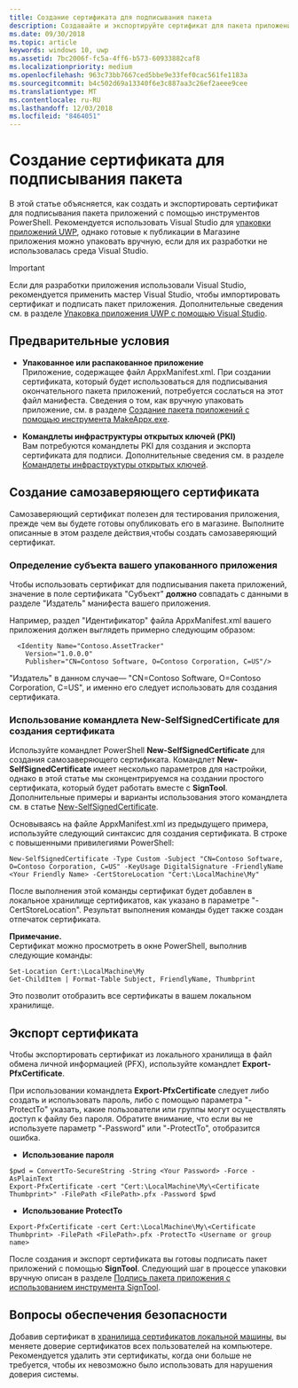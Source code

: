```yaml
---
title: Создание сертификата для подписывания пакета
description: Создавайте и экспортируйте сертификат для пакета приложения, подписывая его с использованием инструментов PowerShell.
ms.date: 09/30/2018
ms.topic: article
keywords: windows 10, uwp
ms.assetid: 7bc2006f-fc5a-4ff6-b573-60933882caf8
ms.localizationpriority: medium
ms.openlocfilehash: 963c73bb7667ced5bbe9e33fef0cac561fe1183a
ms.sourcegitcommit: b4c502d69a13340f6e3c887aa3c26ef2aeee9cee
ms.translationtype: MT
ms.contentlocale: ru-RU
ms.lasthandoff: 12/03/2018
ms.locfileid: "8464051"
---
```

# <a name="create-a-certificate-for-package-signing"></a>Создание сертификата для подписывания пакета


В этой статье объясняется, как создать и экспортировать сертификат для подписывания пакета приложений с помощью инструментов PowerShell. Рекомендуется использовать Visual Studio для [упаковки приложений UWP](https://msdn.microsoft.com/windows/uwp/packaging/packaging-uwp-apps), однако готовые к публикации в Магазине приложения можно упаковать вручную, если для их разработки не использовалась среда Visual Studio.

> [!IMPORTANT] 
> Если для разработки приложения использовали Visual Studio, рекомендуется применить мастер Visual Studio, чтобы импортировать сертификат и подписать пакет приложения. Дополнительные сведения см. в разделе [Упаковка приложения UWP с помощью Visual Studio](https://msdn.microsoft.com/windows/uwp/packaging/packaging-uwp-apps).

## <a name="prerequisites"></a>Предварительные условия

- **Упакованное или распакованное приложение**  
Приложение, содержащее файл AppxManifest.xml. При создании сертификата, который будет использоваться для подписывания окончательного пакета приложений, потребуется сослаться на этот файл манифеста. Сведения о том, как вручную упаковать приложение, см. в разделе [Создание пакета приложений с помощью инструмента MakeAppx.exe](https://msdn.microsoft.com/windows/uwp/packaging/create-app-package-with-makeappx-tool).

- **Командлеты инфраструктуры открытых ключей (PKI)**  
Вам потребуются командлеты PKI для создания и экспорта сертификата для подписи. Дополнительные сведения см. в разделе [Командлеты инфраструктуры открытых ключей](https://docs.microsoft.com/powershell/module/pkiclient/).

## <a name="create-a-self-signed-certificate"></a>Создание самозаверяющего сертификата

Самозаверяющий сертификат полезен для тестирования приложения, прежде чем вы будете готовы опубликовать его в магазине. Выполните описанные в этом разделе действия,чтобы создать самозаверяющий сертификат.

### <a name="determine-the-subject-of-your-packaged-app"></a>Определение субъекта вашего упакованного приложения  

Чтобы использовать сертификат для подписывания пакета приложений, значение в поле сертификата "Субъект" **должно** совпадать с данными в разделе "Издатель" манифеста вашего приложения.

Например, раздел "Идентификатор" файла AppxManifest.xml вашего приложения должен выглядеть примерно следующим образом:
```
  <Identity Name="Contoso.AssetTracker" 
    Version="1.0.0.0" 
    Publisher="CN=Contoso Software, O=Contoso Corporation, C=US"/>
```

"Издатель" в данном случае— "CN=Contoso Software, O=Contoso Corporation, C=US", и именно его следует использовать для создания сертификата. 

### <a name="use-new-selfsignedcertificate-to-create-a-certificate"></a>Использование командлета **New-SelfSignedCertificate** для создания сертификата
Используйте командлет PowerShell **New-SelfSignedCertificate** для создания самозаверяющего сертификата. Командлет **New-SelfSignedCertificate** имеет несколько параметров для настройки, однако в этой статье мы сконцентрируемся на создании простого сертификата, который будет работать вместе с **SignTool**. Дополнительные примеры и варианты использования этого командлета см. в статье [New-SelfSignedCertificate](https://docs.microsoft.com/powershell/module/pkiclient/New-SelfSignedCertificate).

Основываясь на файле AppxManifest.xml из предыдущего примера, используйте следующий синтаксис для создания сертификата. В строке с повышенными привилегиями PowerShell:
```
New-SelfSignedCertificate -Type Custom -Subject "CN=Contoso Software, O=Contoso Corporation, C=US" -KeyUsage DigitalSignature -FriendlyName <Your Friendly Name> -CertStoreLocation "Cert:\LocalMachine\My"
```

После выполнения этой команды сертификат будет добавлен в локальное хранилище сертификатов, как указано в параметре "-CertStoreLocation". Результат выполнения команды будет также создан отпечаток сертификата.  

**Примечание.**  
Сертификат можно просмотреть в окне PowerShell, выполнив следующие команды:
```
Set-Location Cert:\LocalMachine\My
Get-ChildItem | Format-Table Subject, FriendlyName, Thumbprint
```
Это позволит отобразить все сертификаты в вашем локальном хранилище.

## <a name="export-a-certificate"></a>Экспорт сертификата 

Чтобы экспортировать сертификат из локального хранилища в файл обмена личной информацией (PFX), используйте командлет **Export-PfxCertificate**.

При использовании командлета **Export-PfxCertificate** следует либо создать и использовать пароль, либо с помощью параметра "-ProtectTo" указать, какие пользователи или группы могут осуществлять доступ к файлу без пароля. Обратите внимание, что если вы не используете параметр "-Password" или "-ProtectTo", отобразится ошибка.

- **Использование пароля**
```
$pwd = ConvertTo-SecureString -String <Your Password> -Force -AsPlainText 
Export-PfxCertificate -cert "Cert:\LocalMachine\My\<Certificate Thumbprint>" -FilePath <FilePath>.pfx -Password $pwd
```

- **Использование ProtectTo**
```
Export-PfxCertificate -cert Cert:\LocalMachine\My\<Certificate Thumbprint> -FilePath <FilePath>.pfx -ProtectTo <Username or group name>
```

После создания и экспорт сертификата вы готовы подписать пакет приложений с помощью **SignTool**. Следующий шаг в процессе упаковки вручную описан в разделе [Подпись пакета приложения с использованием инструмента SignTool](https://msdn.microsoft.com/windows/uwp/packaging/sign-app-package-using-signtool).

## <a name="security-considerations"></a>Вопросы обеспечения безопасности 
Добавив сертификат в [хранилища сертификатов локальной машины](https://msdn.microsoft.com/windows/hardware/drivers/install/local-machine-and-current-user-certificate-stores), вы меняете доверие сертификатов всех пользователей на компьютере. Рекомендуется удалить эти сертификаты, когда они больше не требуется, чтобы их невозможно было использовать для нарушения доверия системы.
